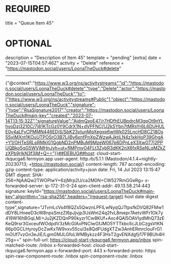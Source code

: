 
# REQUIRED
title = "Queue Item 45"
# OPTIONAL
description = "Description of Item 45"
template = "pending"
[extra]
date = "2023-07-15T04:57:46Z"
activity = "Delete"
reference = "https://mastodon.social/users/LoonaTheDuck#delete"

---
{"@context":"https://www.w3.org/ns/activitystreams","id":"https://mastodon.social/users/LoonaTheDuck#delete","type":"Delete","actor":"https://mastodon.social/users/LoonaTheDuck","to":["https://www.w3.org/ns/activitystreams#Public"],"object":"https://mastodon.social/users/LoonaTheDuck","signature":{"type":"RsaSignature2017","creator":"https://mastodon.social/users/LoonaTheDuck#main-key","created":"2023-07-14T13:15:32Z","signatureValue":"AjdmQxoE47/r7HDfhEUBpdrcM3gpOt9nYLhvoDzj3210C/7j81KTcGz0Y9CdrX1N+dVPFNCj1J2kSYbn7tMRsYr6L6DUHULE0v4aLFyCPMMN446EDjS/SbK23xtunMqXegxp6wtWk025LncHD8CZ18Os5SvIMXnt1KOuUTPOSrO3B7LilBy6xnfPnXpZWzwAJktiLN4z1xkHoP39GhgA+Y1/OHTeSRLpRMklG1QgbND2nPMBuM9MzeW067p6DPnLeX3XwGT7j2PPUQBko5gG5WVjMHnJvh+ut+fIMPmvO4FLt3ZybR3dKK2nX6fxRSeNLqMZkZzXPb9rIkN3f3jM+Q=="}}##DEBUG##host: cloud-start-rkqucga6.fermyon.app
user-agent: http.rb/5.1.1 (Mastodon/4.1.4+nightly-20230713; +https://mastodon.social/)
content-length: 787
accept-encoding: gzip
content-type: application/activity+json
date: Fri, 14 Jul 2023 13:15:47 GMT
digest: SHA-256=NjAAQw2TWOPlwY+6zjMrp2U/ca2M0N+CW527RmGGeRg=
x-forwarded-server: ip-172-31-0-24
spin-client-addr: 49.13.58.214:443
signature: keyId="https://mastodon.social/users/LoonaTheDuck#main-key",algorithm="rsa-sha256",headers="(request-target) host date digest content-type",signature="JTvmLcVs4f8QZs5QwznLPFILwNyqQJTtpsfkDVQ82FMw1dDY8LHneeD3cW8npsSmzZI6pJjvjp3UsWm24q2fvL8mepr7AetvWFr1Ok7y419W16hBGqLM/+Ju2jKZDQnP90kyzr1Cw8KUf+Axc4QAl5OAVIydMhQ73zEKeQ9rsr3GxceufWOdpdV3zMcGlAxPNClwGfJMO5YTTkbclIcJLbCzgsVtKN66p0GCLHyroyDcZwKx1W9vxv55cuI3s8QdFUdgXTZw3AnhERmrcIouFrG1mOUf7vzGn3eJiE/LgmGMJLGfoLWMBykzz4F3HxT2gvENXdgfji17F9BUh4H25g=="
spin-full-url: https://cloud-start-rkqucga6.fermyon.app/inbox
spin-matched-route: /inbox
x-forwarded-host: cloud-start-rkqucga6.fermyon.app
x-forwarded-port: 443
x-forwarded-proto: https
spin-raw-component-route: /inbox
spin-component-route: /inbox

